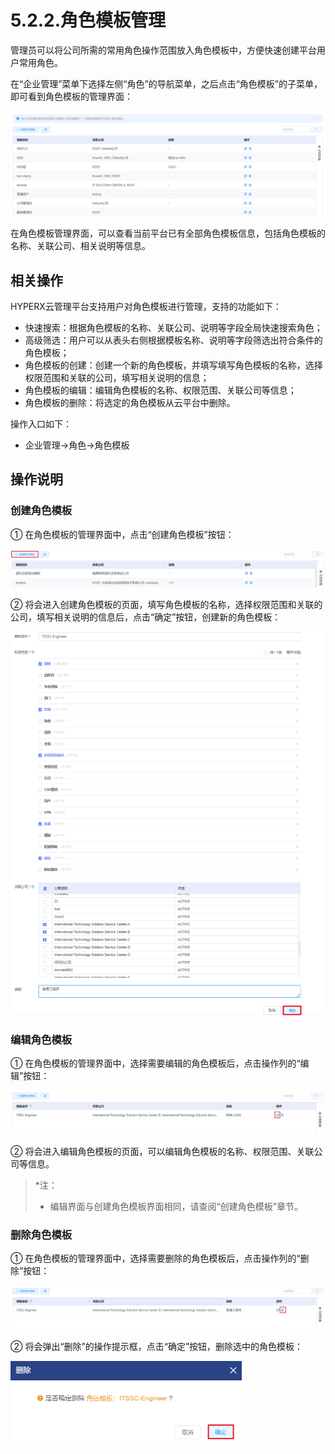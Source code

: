 # 5.2.2.角色模板管理

管理员可以将公司所需的常用角色操作范围放入角色模板中，方便快速创建平台用户常用角色。

在“企业管理”菜单下选择左侧“角色”的导航菜单，之后点击“角色模板”的子菜单，即可看到角色模板的管理界面：

![image-20210126141349949](role_template.assets/image-20210126141349949.png)

在角色模板管理界面，可以查看当前平台已有全部角色模板信息，包括角色模板的名称、关联公司、相关说明等信息。

## 相关操作

HYPERX云管理平台支持用户对角色模板进行管理，支持的功能如下：

- 快速搜索：根据角色模板的名称、关联公司、说明等字段全局快速搜索角色；
- 高级筛选：用户可以从表头右侧根据模板名称、说明等字段筛选出符合条件的角色模板；
- 角色模板的创建：创建一个新的角色模板，并填写填写角色模板的名称，选择权限范围和关联的公司，填写相关说明的信息；
- 角色模板的编辑：编辑角色模板的名称、权限范围、关联公司等信息；
- 角色模板的删除：将选定的角色模板从云平台中删除。


操作入口如下：

- 企业管理→角色→角色模板


## 操作说明

### 创建角色模板

① 在角色模板的管理界面中，点击“创建角色模板”按钮：

![image-20201222115802171](role_template.assets/image-20201222115802171.png)

② 将会进入创建角色模板的页面，填写角色模板的名称，选择权限范围和关联的公司，填写相关说明的信息后，点击“确定”按钮，创建新的角色模板：

![image-20201222120955359](role_template.assets/image-20201222120955359.png)

### 编辑角色模板

① 在角色模板的管理界面中，选择需要编辑的角色模板后，点击操作列的“编辑”按钮：

![image-20201222121506009](role_template.assets/image-20201222121506009.png)

② 将会进入编辑角色模板的页面，可以编辑角色模板的名称、权限范围、关联公司等信息。

> *注：
>
> - 编辑界面与创建角色模板界面相同，请查阅“创建角色模板”章节。


### 删除角色模板

① 在角色模板的管理界面中，选择需要删除的角色模板后，点击操作列的“删除”按钮：

![image-20201222121527609](role_template.assets/image-20201222121527609.png)

② 将会弹出“删除”的操作提示框，点击“确定”按钮，删除选中的角色模板：

<img src="role_template.assets/image-20210126144523139.png" alt="image-20210126144523139" style="zoom:50%;" />